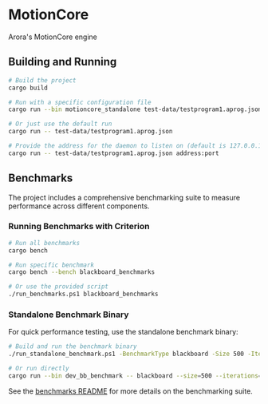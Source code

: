 # MotionCore

Arora's MotionCore engine

## Building and Running

```bash
# Build the project
cargo build

# Run with a specific configuration file
cargo run --bin motioncore_standalone test-data/testprogram1.aprog.json

# Or just use the default run
cargo run -- test-data/testprogram1.aprog.json

# Provide the address for the daemon to listen on (default is 127.0.0.1:8080)
cargo run -- test-data/testprogram1.aprog.json address:port
```

## Benchmarks

The project includes a comprehensive benchmarking suite to measure performance across different components.

### Running Benchmarks with Criterion

```bash
# Run all benchmarks
cargo bench

# Run specific benchmark
cargo bench --bench blackboard_benchmarks

# Or use the provided script
./run_benchmarks.ps1 blackboard_benchmarks
```

### Standalone Benchmark Binary

For quick performance testing, use the standalone benchmark binary:

```bash
# Build and run the benchmark binary
./run_standalone_benchmark.ps1 -BenchmarkType blackboard -Size 500 -Iterations 1000 -Release

# Or run directly
cargo run --bin dev_bb_benchmark -- blackboard --size=500 --iterations=1000
```

See the [benchmarks README](./benches/README.md) for more details on the benchmarking suite.
